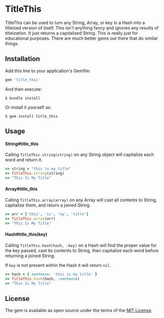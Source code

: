 # TitleThis

TitleThis can be used to turn any String, Array, or key in a Hash into a titleized version of itself. This isn't anything fancy and ignores any
results of titleization. It just returns a capitalized String. This is really just for educational purposes. There are much better gems out there
that do similar things.

## Installation

Add this line to your application's Gemfile:

```ruby
gem 'title_this'
```

And then execute:

    $ bundle install

Or install it yourself as:

    $ gem install title_this

## Usage

#### String#title_this

Calling `TitleThis.string(string)` on any String object will capitalize each word and return it.

```ruby
>> string = "this is my title"
>> TitleThis.string(string)
=> "This Is My Title"
```

#### Array#title_this

Calling `TitleThis.array(array)` on any Array will cast all contents to String, capitalize them, and return a joined String.

```ruby
>> arr = ['this', 'is', 'my', 'title']
>> TitleThis.array(arr)
=> "This Is My Title"
```

#### Hash#title_this(key)

Calling `TitleThis.hash(hash, :key)` on a Hash will find the proper value for the key passed, cast its contents to String, then capitalize each word before returning a joined String.

If `key` is not present within the Hash it will return `nil`. 

```ruby
>> hash = { sentence: 'this is my title' }
>> TitleThis.hash(hash, :sentence)
=> "This Is My Title"
```

## License

The gem is available as open source under the terms of the [MIT License](https://opensource.org/licenses/MIT).
